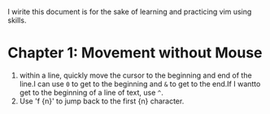 I wirite this document is for the sake of learning and practicing vim using skills.

# Chapter 1: Movement without Mouse

1. within a line, quickly move the cursor to the beginning and end of the line.I can use `0` to get to the beginning and `&` to get to the end.If I wantto get to the beginning of a line of text, use `^`.
2. Use 'f {n}' to jump back to the first {n} character.
